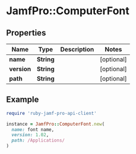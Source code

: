 # JamfPro::ComputerFont

## Properties

| Name | Type | Description | Notes |
| ---- | ---- | ----------- | ----- |
| **name** | **String** |  | [optional] |
| **version** | **String** |  | [optional] |
| **path** | **String** |  | [optional] |

## Example

```ruby
require 'ruby-jamf-pro-api-client'

instance = JamfPro::ComputerFont.new(
  name: font name,
  version: 1.02,
  path: /Applications/
)
```

